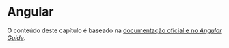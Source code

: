# Angular

O conteúdo deste capítulo é baseado na [documentação oficial e no _Angular Guide_](https://angular.io/docs/ts/latest/).